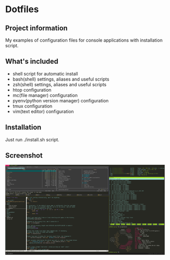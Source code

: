 # Dotfiles
## Project information
My examples of configuration files for console applications with installation script.

## What's included
- shell script for automatic install
- bash(shell) settings, aliases and useful scripts
- zsh(shell) settings, aliases and useful scripts
- htop configuration
- mc(file manager) configuration
- pyenv(python version manager) configuration
- tmux configuration
- vim(text editor) configuration

## Installation
Just run ./install.sh script.

## Screenshot
![screenshot](screenshots/tmux.png)
